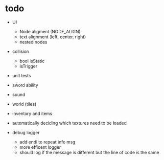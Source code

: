 # todo

* UI
  * Node aligment (NODE_ALIGN)
  * text alignment (left, center, right)
  * nested nodes
* collision
  * bool isStatic
  * isTrigger
* unit tests
* sword ability
* sound
* world (tiles)

* inventory and items
* automatically deciding which textures need to be loaded
* debug logger
  * add endl to repeat info msg
  * more efficent logger
  * should log if the message is different but the line of code is the same
 
